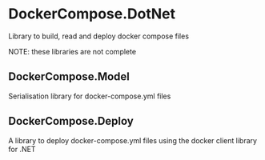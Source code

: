 # DockerCompose.DotNet
Library to build, read and deploy docker compose files

NOTE: these libraries are not complete

## DockerCompose.Model
Serialisation library for docker-compose.yml files

## DockerCompose.Deploy
A library to deploy docker-compose.yml files using the docker client library for .NET
